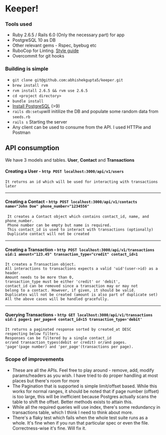 # Keeper!

### Tools used
* Ruby 2.6.5 / Rails 6.0 (Only the necessary part) for app
* PostgreSQL 10 as DB
* Other relevant gems - Rspec, byebug etc
* RuboCop for Linting. [Style guide](https://github.com/rubocop-hq/ruby-style-guide)
* Overcommit for git hooks

### Building is simple
* `git clone git@github.com:abhishekgupta5/keeper.git`
* `brew install rvm`
* `rvm install 2.6.5 && rvm use 2.6.5`
* `cd <project directory>`
* `bundle install`
* [Install PostgreSQL](https://www.postgresql.org/docs/10/tutorial-install.html) (>9)
* `rails db:setup`will initilize the DB and populate some random data from `seeds.rb` 
* `rails s` Starting the server
* Any client can be used to consume from the API. I used HTTPie and Postman

## API consumption
We have 3 models and tables. **User**, **Contact** and **Transactions**
 
 #### Creating a User - `http POST localhost:3000/api/v1/users`
    It returns an id which will be used for interacting with transactions later
----
#### Creating a Contact - `http POST localhost:3000/api/v1/contacts name="John Doe" phone_number="1234556"`
     It creates a Contact object which contains contact_id, name, and phone_number.
     Phone number can be empty but name is required.
     This contact_id is used to interact with transactions (optionally)
     Duplicate contact will not be created
----
#### Creating a Transaction -  `http POST localhost:3000/api/v1/transactions uid:1 amount="123.45" transaction_type="credit" contact_id=1`
    It creates a Transaction object.
    All interactions to transactions expects a valid 'uid'(user->id) as a header.
    Amount needs to be more than 0,
    transaction_type must be either 'credit' or 'debit',
    contact_id can be removed since a transaction may or may not
    belong to a contact. However, if given, it should be valid.
    Duplicates will not be created (amount is also part of duplicate set)
    All the above cases will be handled gracefully.
----
#### Querying Transactions - `http GET localhost:3000/api/v1/transactions uid:1 page=1 per_page=4 contact_id=15 transaction_type='debit'`
    It returns a paginated response sorted by created_at DESC
    respecting below filters.
    Responses can be filtered by a single contact_id
    or/and transaction_types(debit or credit) or/and pages.
    'page'(page number) and 'per_page'(transactions per page).

###  Scope of improvements
*  These are all the APIs. Feel free to play around - remove, add,  modify params/headers as you wish. I have tried to do proper handling at most places but there's room for more
* The Pagination that is supported is simple limit/offset based. While this works for normal ranges, it should be noted that if page number (offset) is too large, this will be inefficient because Postgres actually scans the table to shift the offset. Better methods exists to attain this.
* While all the required queries will use index, there's some redundancy in transactions table, which I think I need to think about more.
* There's a flaky test which fails when the whole test suite runs as a whole. It's fine when if you run that particular spec or even the file. Correctness-wise it's fine. Will fix it.
